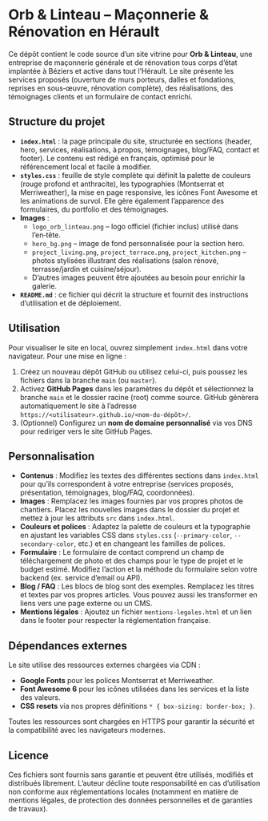 # Orb & Linteau – Maçonnerie & Rénovation en Hérault

Ce dépôt contient le code source d’un site vitrine pour **Orb & Linteau**, une entreprise de maçonnerie générale et de rénovation tous corps d’état implantée à Béziers et active dans tout l’Hérault. Le site présente les services proposés (ouverture de murs porteurs, dalles et fondations, reprises en sous‑œuvre, rénovation complète), des réalisations, des témoignages clients et un formulaire de contact enrichi.

## Structure du projet

- **`index.html`** : la page principale du site, structurée en sections (header, hero, services, réalisations, à propos, témoignages, blog/FAQ, contact et footer). Le contenu est rédigé en français, optimisé pour le référencement local et facile à modifier.
- **`styles.css`** : feuille de style complète qui définit la palette de couleurs (rouge profond et anthracite), les typographies (Montserrat et Merriweather), la mise en page responsive, les icônes Font Awesome et les animations de survol. Elle gère également l’apparence des formulaires, du portfolio et des témoignages.
- **Images** : 
  - `logo_orb_linteau.png` – logo officiel (fichier inclus) utilisé dans l’en‑tête.  
  - `hero_bg.png` – image de fond personnalisée pour la section hero.  
  - `project_living.png`, `project_terrace.png`, `project_kitchen.png` – photos stylisées illustrant des réalisations (salon rénové, terrasse/jardin et cuisine/séjour).  
  - D’autres images peuvent être ajoutées au besoin pour enrichir la galerie.
- **`README.md`** : ce fichier qui décrit la structure et fournit des instructions d’utilisation et de déploiement.

## Utilisation

Pour visualiser le site en local, ouvrez simplement `index.html` dans votre navigateur. Pour une mise en ligne :

1. Créez un nouveau dépôt GitHub ou utilisez celui-ci, puis poussez les fichiers dans la branche `main` (ou `master`).
2. Activez **GitHub Pages** dans les paramètres du dépôt et sélectionnez la branche `main` et le dossier racine (root) comme source. GitHub génèrera automatiquement le site à l’adresse `https://<utilisateur>.github.io/<nom-du-dépôt>/`.
3. (Optionnel) Configurez un **nom de domaine personnalisé** via vos DNS pour rediriger vers le site GitHub Pages.

## Personnalisation

- **Contenus** : Modifiez les textes des différentes sections dans `index.html` pour qu’ils correspondent à votre entreprise (services proposés, présentation, témoignages, blog/FAQ, coordonnées).  
- **Images** : Remplacez les images fournies par vos propres photos de chantiers. Placez les nouvelles images dans le dossier du projet et mettez à jour les attributs `src` dans `index.html`.
- **Couleurs et polices** : Adaptez la palette de couleurs et la typographie en ajustant les variables CSS dans `styles.css` (`--primary-color`, `--secondary-color`, etc.) et en changeant les familles de polices.
- **Formulaire** : Le formulaire de contact comprend un champ de téléchargement de photo et des champs pour le type de projet et le budget estimé. Modifiez l’action et la méthode du formulaire selon votre backend (ex. service d’email ou API).
- **Blog / FAQ** : Les blocs de blog sont des exemples. Remplacez les titres et textes par vos propres articles. Vous pouvez aussi les transformer en liens vers une page externe ou un CMS.
- **Mentions légales** : Ajoutez un fichier `mentions-legales.html` et un lien dans le footer pour respecter la réglementation française.

## Dépendances externes

Le site utilise des ressources externes chargées via CDN :

- **Google Fonts** pour les polices Montserrat et Merriweather.  
- **Font Awesome 6** pour les icônes utilisées dans les services et la liste des valeurs.  
- **CSS resets** via nos propres définitions `* { box-sizing: border-box; }`.

Toutes les ressources sont chargées en HTTPS pour garantir la sécurité et la compatibilité avec les navigateurs modernes.

## Licence

Ces fichiers sont fournis sans garantie et peuvent être utilisés, modifiés et distribués librement. L’auteur décline toute responsabilité en cas d’utilisation non conforme aux réglementations locales (notamment en matière de mentions légales, de protection des données personnelles et de garanties de travaux).